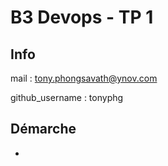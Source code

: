 # B3 Devops - TP 1

## Info

mail : tony.phongsavath@ynov.com

github_username : tonyphg

## Démarche

- 